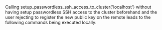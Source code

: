 Calling setup_passwordless_ssh_access_to_cluster('localhost')
without having setup passwordless SSH access to the cluster beforehand
and the user rejecting to register the new public key on the remote
leads to the following commands being executed locally:
